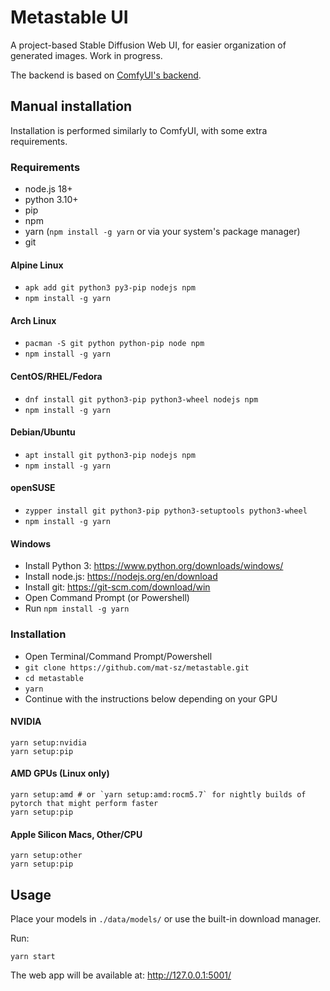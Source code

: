 # Metastable UI

A project-based Stable Diffusion Web UI, for easier organization of generated images. Work in progress.

The backend is based on [ComfyUI's backend](https://github.com/comfyanonymous/ComfyUI).

## Manual installation

Installation is performed similarly to ComfyUI, with some extra requirements.

### Requirements

- node.js 18+
- python 3.10+
- pip
- npm
- yarn (`npm install -g yarn` or via your system's package manager)
- git

#### Alpine Linux

- `apk add git python3 py3-pip nodejs npm`
- `npm install -g yarn`

#### Arch Linux

- `pacman -S git python python-pip node npm`
- `npm install -g yarn`

#### CentOS/RHEL/Fedora

- `dnf install git python3-pip python3-wheel nodejs npm`
- `npm install -g yarn`

#### Debian/Ubuntu

- `apt install git python3-pip nodejs npm`
- `npm install -g yarn`

#### openSUSE

- `zypper install git python3-pip python3-setuptools python3-wheel`
- `npm install -g yarn`

#### Windows

- Install Python 3: https://www.python.org/downloads/windows/
- Install node.js: https://nodejs.org/en/download
- Install git: https://git-scm.com/download/win
- Open Command Prompt (or Powershell)
- Run `npm install -g yarn`

### Installation

- Open Terminal/Command Prompt/Powershell
- `git clone https://github.com/mat-sz/metastable.git`
- `cd metastable`
- `yarn`
- Continue with the instructions below depending on your GPU

#### NVIDIA

```
yarn setup:nvidia
yarn setup:pip
```

#### AMD GPUs (Linux only)

```
yarn setup:amd # or `yarn setup:amd:rocm5.7` for nightly builds of pytorch that might perform faster
yarn setup:pip
```

#### Apple Silicon Macs, Other/CPU

```
yarn setup:other
yarn setup:pip
```

## Usage

Place your models in `./data/models/` or use the built-in download manager.

Run:

```
yarn start
```

The web app will be available at: http://127.0.0.1:5001/
